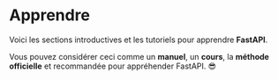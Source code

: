 # Apprendre

Voici les sections introductives et les tutoriels pour apprendre **FastAPI**.

Vous pouvez considérer ceci comme un **manuel**, un **cours**, la **méthode officielle** et recommandée pour appréhender FastAPI. 😎
